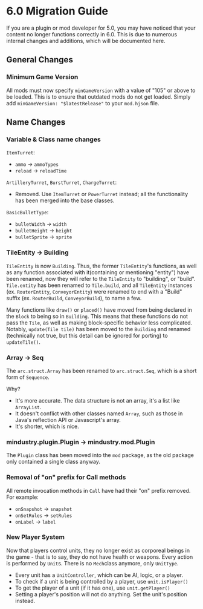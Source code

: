 # 6.0 Migration Guide

If you are a plugin or mod developer for 5.0, you may have noticed that your content no longer functions correctly in 6.0. 
This is due to numerous internal changes and additions, which will be documented here.

## General Changes

### Minimum Game Version

All mods must now specify `minGameVersion` with a value of "105" or above to be loaded. This is to ensure that outdated mods do not get loaded.
Simply add `minGameVersion: "$latestRelease"` to your `mod.hjson` file.

## Name Changes

### Variable & Class name changes

`ItemTurret`:

- `ammo` -> `ammoTypes`
- `reload` -> `reloadTime`

`ArtilleryTurret`, `BurstTurret`, `ChargeTurret`:

- Removed. Use `ItemTurret` or `PowerTurret` instead; all the functionality has been merged into the base classes.

`BasicBulletType`:

- `bulletWidth` -> `width`
- `bulletHeight` -> `height`
- `bulletSprite` -> `sprite`

### TileEntity -> Building

`TileEntity` is now `Building`.
Thus, the former `TileEntity`'s functions, as well as any function associated with it(containing or mentioning "entity") have been renamed, now they will refer to the `TileEntity` to "building", or "build". `Tile.entity` has been renamed to `Tile.build`, and all `TileEntity` instances (ex. `RouterEntity`, `ConveyorEntity`) were renamed to end with a "Build" suffix (ex. `RouterBuild`, `ConveyorBuild`), to name a few.  

Many functions like `draw()` or `placed()` have moved from being declared in the `Block` to being so in `Building`. This means that these functions do not pass the `Tile`, as well as making block-specific behavior less complicated. Notably, `update(Tile tile)` has been moved to the `Building` and renamed (technically not true, but this detail can be ignored for porting) to `updateTile()`.

### Array<T> -> Seq<T>

The `arc.struct.Array` has been renamed to `arc.struct.Seq`, which is a short form of `Sequence`.  

Why?

- It's more accurate. The data structure is not an array, it's a list like `ArrayList`.
- It doesn't conflict with other classes named `Array`, such as those in Java's reflection API or Javascript's array.
- It's shorter, which is nice.

### mindustry.plugin.Plugin -> mindustry.mod.Plugin

The `Plugin` class has been moved into the `mod` package, as the old package only contained a single class anyway.

### Removal of "on" prefix for Call methods

All remote invocation methods in `Call` have had their "on" prefix removed. For example:

- `onSnapshot` -> `snapshot`
- `onSetRules` -> `setRules`
- `onLabel` -> `label`

### New Player System

Now that players control units, they no longer exist as corporeal beings in the game - that is to say, they do not have health or weapons. Every action is performed by `Unit`s. There is no `Mech`class anymore, only `UnitType`.

- Every unit has a `UnitController`, which can be AI, logic, or a player.
- To check if a unit is being controlled by a player, use `unit.isPlayer()`
- To get the player of a unit (if it has one), use `unit.getPlayer()`
- Setting a player's position will not do anything. Set the unit's position instead.
